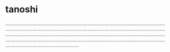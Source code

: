# tanoshi

.........................................................................................................................................................................................................................................................................................................................................................................................................................................................................................................................................................................